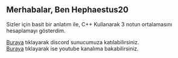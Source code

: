 ## Merhabalar, Ben Hephaestus20
Sizler için basit bir anlatım ile, C++ Kullanarak 3 notun ortalamasını hesaplamayı gösterdim.

[Buraya](https://discord.gg/qAThZUqTNN) tıklayarak discord sunucumuza katılabilirsiniz.\
[Buraya](https://www.youtube.com/channel/UCqupqKWmpEB50Zqel8HSigw) tıklayarak ise youtube kanalıma bakabilirsiniz.
